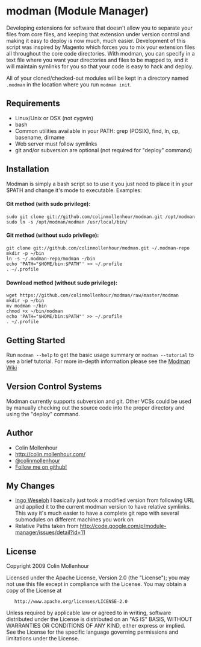 # modman (Module Manager)

Developing extensions for software that doesn't allow you to separate your
files from core files, and keeping that extension under version control and
making it easy to deploy is now much, much easier. Development of this script
was inspired by Magento which forces you to mix your extension files all
throughout the core code directories. With modman, you can specify in a text
file where you want your directories and files to be mapped to, and it will
maintain symlinks for you so that your code is easy to hack and deploy.

All of your cloned/checked-out modules will be kept in a directory named
`.modman` in the location where you run `modman init`.

## Requirements

  * Linux/Unix or OSX (not cygwin)
  * bash
  * Common utilities available in your PATH: grep (POSIX), find, ln, cp, basename, dirname
  * Web server must follow symlinks
  * git and/or subversion are optional (not required for "deploy" command)

## Installation

Modman is simply a bash script so to use it you just need to place it in your $PATH
and change it's mode to executable. Examples:

#### Git method (with sudo privilege):
```
sudo git clone git://github.com/colinmollenhour/modman.git /opt/modman
sudo ln -s /opt/modman/modman /usr/local/bin/
```

#### Git method (without sudo privilege):
```
git clone git://github.com/colinmollenhour/modman.git ~/.modman-repo
mkdir -p ~/bin
ln -s ~/.modman-repo/modman ~/bin
echo 'PATH="$HOME/bin:$PATH"' >> ~/.profile
. ~/.profile
```

#### Download method (without sudo privilege):
```
wget https://github.com/colinmollenhour/modman/raw/master/modman
mkdir -p ~/bin
mv modman ~/bin
chmod +x ~/bin/modman
echo 'PATH="$HOME/bin:$PATH"' >> ~/.profile
. ~/.profile
```

## Getting Started

Run `modman --help` to get the basic usage summary or `modman --tutorial` to
see a brief tutorial. For more in-depth information please see the
[Modman Wiki](https://github.com/colinmollenhour/modman/wiki)

## Version Control Systems

Modman currently supports subversion and git. Other VCSs could be used by
manually checking out the source code into the proper directory and using
the "deploy" command.

## Author

* Colin Mollenhour
* http://colin.mollenhour.com/
* [@colinmollenhour](https://twitter.com/colinmollenhour)
* [Follow me on github!](https://github.com/colinmollenhour)

## My Changes
* [Ingo Weseloh](https://github.com/novalis111)
I basically just took a modified version from following URL and applied it to the current modman 
version to have relative symlinks. This way it's much easier to have a complete git repo
with several submodules on different machines you work on
* Relative Paths taken from http://code.google.com/p/module-manager/issues/detail?id=11

## License

   Copyright 2009 Colin Mollenhour

   Licensed under the Apache License, Version 2.0 (the "License");
   you may not use this file except in compliance with the License.
   You may obtain a copy of the License at

       http://www.apache.org/licenses/LICENSE-2.0

   Unless required by applicable law or agreed to in writing, software
   distributed under the License is distributed on an "AS IS" BASIS,
   WITHOUT WARRANTIES OR CONDITIONS OF ANY KIND, either express or implied.
   See the License for the specific language governing permissions and
   limitations under the License.
